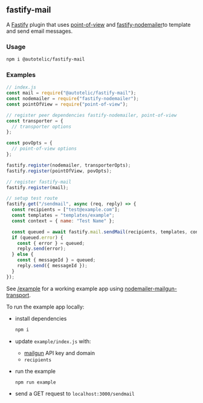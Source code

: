 ## fastify-mail

A [Fastify](https://www.fastify.io/) plugin that uses [point-of-view](https://github.com/fastify/point-of-view#readme) and [fastify-nodemailer](https://github.com/lependu/fastify-nodemailer#readme)to template and send email messages.

### Usage

```sh
npm i @autotelic/fastify-mail
```

### Examples

```js
// index.js
const mail = require("@autotelic/fastify-mail");
const nodemailer = require("fastify-nodemailer");
const pointOfView = require("point-of-view");

// register peer dependencies fastify-nodemailer, point-of-view
const transporter = {
  // transporter options
};

const povOpts = {
  // point-of-view options
};

fastify.register(nodemailer, transporterOpts);
fastify.register(pointOfView, povOpts);

// register fastify-mail
fastify.register(mail);

// setup test route
fastify.get("/sendmail", async (req, reply) => {
  const recipients = ["test@example.com"];
  const templates = "templates/example";
  const context = { name: "Test Name" };

  const queued = await fastify.mail.sendMail(recipients, templates, context);
  if (queued.error) {
    const { error } = queued;
    reply.send(error);
  } else {
    const { messageId } = queued;
    reply.send({ messageId });
  }
});
```

See [/example](./example/index.js) for a working example app using [nodemailer-mailgun-transport](https://github.com/xr0master/mailgun-nodemailer-transport#readme).

To run the example app locally:

- install dependencies

  ```sh
  npm i
  ```

- update `example/index.js` with:
  - [mailgun](https://www.mailgun.com/) API key and domain
  - `recipients`
- run the example

  ```sh
  npm run example
  ```

- send a GET request to `localhost:3000/sendmail`

